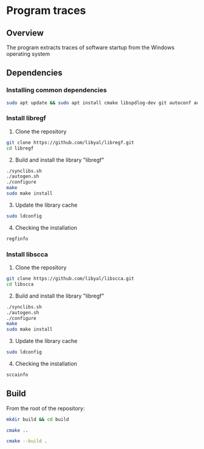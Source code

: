 Program traces
====================================

## Overview

The program extracts traces of software startup
from the Windows operating system

## Dependencies

### Installing common dependencies

```bash
sudo apt update && sudo apt install cmake libspdlog-dev git autoconf automake libtool pkg-config gcc g++ make libfuse-dev -y
```

### Install libregf

1. Clone the repository

```bash
git clone https://github.com/libyal/libregf.git
cd libregf
```

2. Build and install the library "libregf"

```bash
./synclibs.sh
./autogen.sh
./configure
make
sudo make install
```

3. Update the library cache

```bash
sudo ldconfig
```

4. Checking the installation

```bash
regfinfo
```

### Install libscca

1. Clone the repository

```bash
git clone https://github.com/libyal/libscca.git
cd libscca
```

2. Build and install the library "libregf"

```bash
./synclibs.sh
./autogen.sh
./configure
make
sudo make install
```

3. Update the library cache

```bash
sudo ldconfig
```

4. Checking the installation

```bash
sccainfo
```

## Build

From the root of the repository:

```bash
mkdir build && cd build
```

```bash
cmake ..
```

```bash
cmake --build .
```
